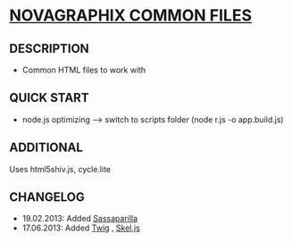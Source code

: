 # [NOVAGRAPHIX COMMON FILES](http://novagraphix.de)

## DESCRIPTION

* Common HTML files to work with

## QUICK START

* node.js optimizing --> switch to scripts folder (node r.js -o app.build.js)

## ADDITIONAL

Uses html5shiv.js, cycle.lite

## CHANGELOG

* 19.02.2013:   Added [Sassaparilla](https://github.com/fffunction/sassaparilla)
* 17.06.2013:   Added [Twig](http://twig.sensiolabs.org/)
                 , [Skel.js](http://skeljs.org/)